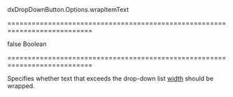 <!--id-->dxDropDownButton.Options.wrapItemText<!--/id-->
===========================================================================
<!--default-->false<!--/default-->
<!--type-->Boolean<!--/type-->
===========================================================================

<!--shortDescription-->
Specifies whether text that exceeds the drop-down list [width]({basewidgetpath}/Configuration/#width) should be wrapped.
<!--/shortDescription-->

<!--fullDescription-->

<!--/fullDescription-->
